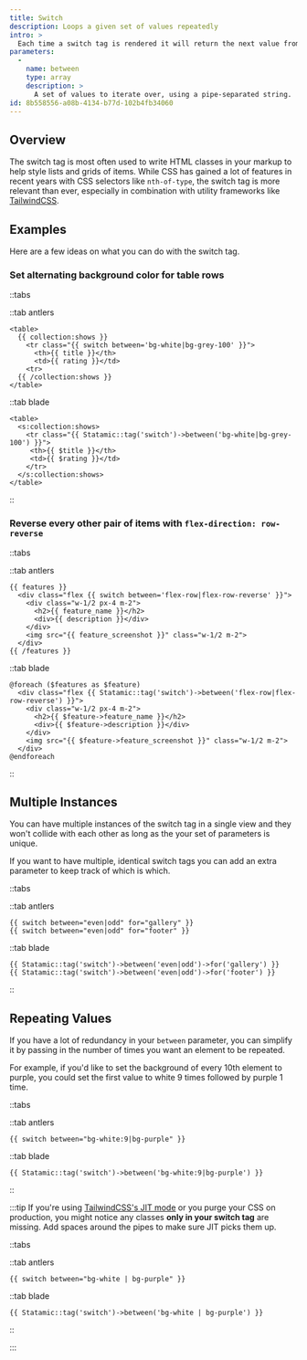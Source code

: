 ```yaml
---
title: Switch
description: Loops a given set of values repeatedly
intro: >
  Each time a switch tag is rendered it will return the next value from its `between` parameter until it reaches the end where it will start all over again.
parameters:
  -
    name: between
    type: array
    description: >
      A set of values to iterate over, using a pipe-separated string.
id: 8b558556-a08b-4134-b77d-102b4fb34060
---
```

## Overview

The switch tag is most often used to write HTML classes in your markup to help style lists and grids of items. While CSS has gained a lot of features in recent years with CSS selectors like `nth-of-type`, the switch tag is more relevant than ever, especially in combination with utility frameworks like [TailwindCSS](https://tailwindcss.com).

## Examples

Here are a few ideas on what you can do with the switch tag.

### Set alternating background color for table rows

::tabs

::tab antlers
```antlers
<table>
  {{ collection:shows }}
    <tr class="{{ switch between='bg-white|bg-grey-100' }}">
      <th>{{ title }}</th>
      <td>{{ rating }}</td>
    <tr>
  {{ /collection:shows }}
</table>
```
::tab blade
```blade
<table>
  <s:collection:shows>
    <tr class="{{ Statamic::tag('switch')->between('bg-white|bg-grey-100') }}">
     <th>{{ $title }}</th>
     <td>{{ $rating }}</td>
    </tr>
  </s:collection:shows>
</table>
```
::

### Reverse every other pair of items with `flex-direction: row-reverse`

::tabs

::tab antlers
```antlers
{{ features }}
  <div class="flex {{ switch between='flex-row|flex-row-reverse' }}">
    <div class="w-1/2 px-4 m-2">
      <h2>{{ feature_name }}</h2>
      <div>{{ description }}</div>
    </div>
    <img src="{{ feature_screenshot }}" class="w-1/2 m-2">
  </div>
{{ /features }}
```
::tab blade
```blade
@foreach ($features as $feature)
  <div class="flex {{ Statamic::tag('switch')->between('flex-row|flex-row-reverse') }}">
    <div class="w-1/2 px-4 m-2">
      <h2>{{ $feature->feature_name }}</h2>
      <div>{{ $feature->description }}</div>
    </div>
    <img src="{{ $feature->feature_screenshot }}" class="w-1/2 m-2">
  </div>
@endforeach
```
::

## Multiple Instances

You can have multiple instances of the switch tag in a single view and they won't collide with each other as long as the your set of parameters is unique.

If you want to have multiple, identical switch tags you can add an extra parameter to keep track of which is which.

::tabs

::tab antlers
```antlers
{{ switch between="even|odd" for="gallery" }}
{{ switch between="even|odd" for="footer" }}
```
::tab blade
```blade
{{ Statamic::tag('switch')->between('even|odd')->for('gallery') }}
{{ Statamic::tag('switch')->between('even|odd')->for('footer') }}
```
::

## Repeating Values

If you have a lot of redundancy in your `between` parameter, you can simplify it by passing in the number of times you want an element to be repeated.

For example, if you'd like to set the background of every 10th element to purple, you could set the first value to white 9 times followed by purple 1 time.

::tabs

::tab antlers
```antlers
{{ switch between="bg-white:9|bg-purple" }}
```
::tab blade
```blade
{{ Statamic::tag('switch')->between('bg-white:9|bg-purple') }}
```
::

:::tip
If you're using [TailwindCSS's JIT mode](https://tailwindcss.com/docs/just-in-time-mode) or you purge your CSS on production, you might notice any classes **only in your switch tag** are missing. Add spaces around the pipes to make sure JIT picks them up.

::tabs

::tab antlers
```antlers
{{ switch between="bg-white | bg-purple" }}
```
::tab blade
```blade
{{ Statamic::tag('switch')->between('bg-white | bg-purple') }}
```
::

:::
